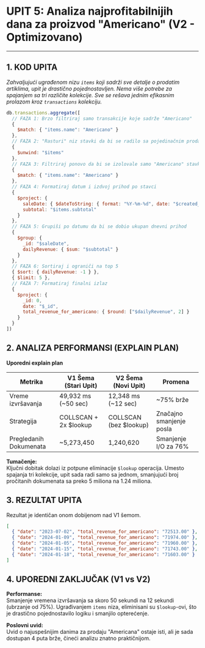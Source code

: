 # UPIT 5: Analiza najprofitabilnijih dana za proizvod "Americano" (V2 - Optimizovano)

---

## 1. KOD UPITA

*Zahvaljujući ugrađenom nizu `items` koji sadrži sve detalje o prodatim artiklima, upit je drastično pojednostavljen. Nema više potrebe za spajanjem sa tri različite kolekcije. Sve se rešava jednim efikasnim prolazom kroz `transactions` kolekciju.*

```javascript
db.transactions.aggregate([
  // FAZA 1: Brzo filtriraj samo transakcije koje sadrže "Americano"
  {
    $match: { "items.name": "Americano" }
  },
  // FAZA 2: "Rasturi" niz stavki da bi se radilo sa pojedinačnim prodajama
  {
    $unwind: "$items"
  },
  // FAZA 3: Filtriraj ponovo da bi se izolovale samo "Americano" stavke
  {
    $match: { "items.name": "Americano" }
  },
  // FAZA 4: Formatiraj datum i izdvoj prihod po stavci
  {
    $project: {
      saleDate: { $dateToString: { format: "%Y-%m-%d", date: "$created_at" } },
      subtotal: "$items.subtotal"
    }
  },
  // FAZA 5: Grupiši po datumu da bi se dobio ukupan dnevni prihod
  {
    $group: {
      _id: "$saleDate",
      dailyRevenue: { $sum: "$subtotal" }
    }
  },
  // FAZA 6: Sortiraj i ograniči na top 5
  { $sort: { dailyRevenue: -1 } },
  { $limit: 5 },
  // FAZA 7: Formatiraj finalni izlaz
  {
    $project: {
      _id: 0,
      date: "$_id",
      total_revenue_for_americano: { $round: ["$dailyRevenue", 2] }
    }
  }
])
```
## 2. ANALIZA PERFORMANSI (EXPLAIN PLAN)

**Uporedni explain plan**

| Metrika                  | V1 Šema (Stari Upit)       | V2 Šema (Novi Upit)      | Promena                       |
|---------------------------|---------------------------|-------------------------|-------------------------------|
| Vreme izvršavanja         | 49,932 ms (~50 sec)       | 12,348 ms (~12 sec)     | ~75% brže                     |
| Strategija                | COLLSCAN + 2x $lookup     | COLLSCAN (bez $lookup)  | Značajno smanjenje posla      |
| Pregledanih Dokumenata    | ~5,273,450                | 1,240,620               | Smanjenje I/O za 76%          |

**Tumačenje:**  
Ključni dobitak dolazi iz potpune eliminacije `$lookup` operacija. Umesto spajanja tri kolekcije, upit sada radi samo sa jednom, smanjujući broj pročitanih dokumenata sa preko 5 miliona na 1.24 miliona.

## 3. REZULTAT UPITA

Rezultat je identičan onom dobijenom nad V1 šemom.

```json
[
  { "date": "2023-07-02", "total_revenue_for_americano": "72513.00" },
  { "date": "2024-01-09", "total_revenue_for_americano": "71974.00" },
  { "date": "2024-01-05", "total_revenue_for_americano": "71960.00" },
  { "date": "2024-01-15", "total_revenue_for_americano": "71743.00" },
  { "date": "2024-01-18", "total_revenue_for_americano": "71603.00" }
]
```

## 4. UPOREDNI ZAKLJUČAK (V1 vs V2)

**Performanse:**  
Smanjenje vremena izvršavanja sa skoro 50 sekundi na 12 sekundi (ubrzanje od 75%). Ugrađivanjem `items` niza, eliminisani su `$lookup`-ovi, što je drastično pojednostavilo logiku i smanjilo opterećenje.

**Poslovni uvid:**  
Uvid o najuspešnijim danima za prodaju "Americana" ostaje isti, ali je sada dostupan 4 puta brže, čineći analizu znatno praktičnijom.

